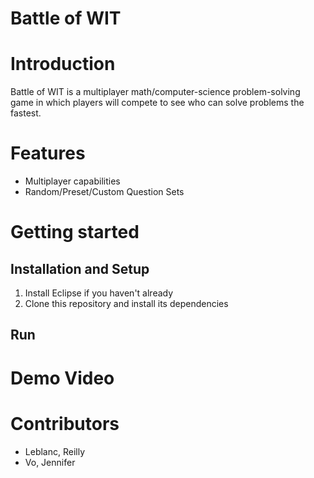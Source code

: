 # Battle of WIT

# Introduction 
Battle of WIT is a multiplayer math/computer-science problem-solving game in which players will compete to see who can solve problems the fastest.

# Features
* Multiplayer capabilities 
* Random/Preset/Custom Question Sets

# Getting started
## Installation and Setup
1. Install Eclipse if you haven't already
1. Clone this repository and install its dependencies

## Run

# Demo Video

# Contributors
* Leblanc, Reilly
* Vo, Jennifer
